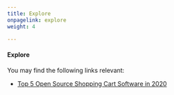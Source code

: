 ```yaml
---
title: Explore
onpagelink: explore
weight: 4

---
```



#### **Explore**

You may find the following links relevant:

- [Top 5 Open Source Shopping Cart Software in 2020](https://blog.containerize.com/2020/11/27/top-5-open-source-shopping-cart-software-in-2020/)
 